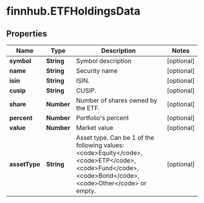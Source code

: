 # finnhub.ETFHoldingsData

## Properties

Name | Type | Description | Notes
------------ | ------------- | ------------- | -------------
**symbol** | **String** | Symbol description | [optional] 
**name** | **String** | Security name | [optional] 
**isin** | **String** | ISIN. | [optional] 
**cusip** | **String** | CUSIP. | [optional] 
**share** | **Number** | Number of shares owned by the ETF. | [optional] 
**percent** | **Number** | Portfolio&#39;s percent | [optional] 
**value** | **Number** | Market value | [optional] 
**assetType** | **String** | Asset type. Can be 1 of the following values: &lt;code&gt;Equity&lt;/code&gt;, &lt;code&gt;ETP&lt;/code&gt;, &lt;code&gt;Fund&lt;/code&gt;, &lt;code&gt;Bond&lt;/code&gt;, &lt;code&gt;Other&lt;/code&gt; or empty. | [optional] 


